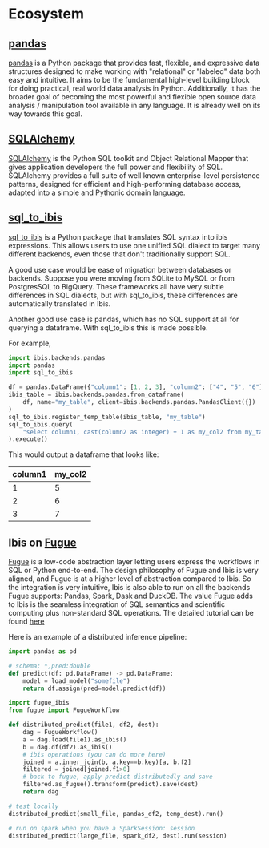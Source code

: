 # Ecosystem

## [pandas](https://github.com/pandas-dev/pandas)

[pandas](https://pandas.pydata.org) is a Python package that provides fast,
flexible, and expressive data structures designed to make working with "relational" or
"labeled" data both easy and intuitive. It aims to be the fundamental high-level
building block for doing practical, real world data analysis in Python. Additionally,
it has the broader goal of becoming the most powerful and flexible open source data
analysis / manipulation tool available in any language. It is already well on its way
towards this goal.

## [SQLAlchemy](https://github.com/sqlalchemy/sqlalchemy)

[SQLAlchemy](https://www.sqlalchemy.org/) is the Python SQL toolkit and
Object Relational Mapper that gives application developers the full power and
flexibility of SQL. SQLAlchemy provides a full suite of well known enterprise-level
persistence patterns, designed for efficient and high-performing database access,
adapted into a simple and Pythonic domain language.

## [sql_to_ibis](https://github.com/zbrookle/sql_to_ibis)

[sql_to_ibis](https://github.com/zbrookle/sql_to_ibis) is a Python package that
translates SQL syntax into ibis expressions. This allows users to use one unified SQL
dialect to target many different backends, even those that don't traditionally
support SQL.

A good use case would be ease of migration between databases or backends. Suppose you
were moving from SQLite to MySQL or from PostgresSQL to BigQuery. These
frameworks all have very subtle differences in SQL dialects, but with sql_to_ibis,
these differences are automatically translated in Ibis.

Another good use case is pandas, which has no SQL support at all for querying a
dataframe. With sql_to_ibis this is made possible.

For example,

```python
import ibis.backends.pandas
import pandas
import sql_to_ibis

df = pandas.DataFrame({"column1": [1, 2, 3], "column2": ["4", "5", "6"]})
ibis_table = ibis.backends.pandas.from_dataframe(
    df, name="my_table", client=ibis.backends.pandas.PandasClient({})
)
sql_to_ibis.register_temp_table(ibis_table, "my_table")
sql_to_ibis.query(
    "select column1, cast(column2 as integer) + 1 as my_col2 from my_table"
).execute()
```

This would output a dataframe that looks like:

| column1 | my_col2 |
| ------- | ------- |
| 1       | 5       |
| 2       | 6       |
| 3       | 7       |

## Ibis on [Fugue](https://github.com/fugue-project/fugue)

[Fugue](https://github.com/fugue-project/fugue) is a low-code abstraction layer letting users express
the workflows in SQL or Python end-to-end. The design philosophy of Fugue and Ibis is very aligned, and
Fugue is at a higher level of abstraction compared to Ibis. So the integration is very intuitive, Ibis
is also able to run on all the backends Fugue supports: Pandas, Spark, Dask and DuckDB. The value Fugue
adds to Ibis is the seamless integration of SQL semantics and scientific computing plus non-standard SQL
operations. The detailed tutorial can be found
[here](https://fugue-tutorials.readthedocs.io/tutorials/integrations/ibis.html)


Here is an example of a distributed inference pipeline:

```python
import pandas as pd

# schema: *,pred:double
def predict(df: pd.DataFrame) -> pd.DataFrame:
    model = load_model("somefile")
    return df.assign(pred=model.predict(df))

import fugue_ibis
from fugue import FugueWorkflow

def distributed_predict(file1, df2, dest):
    dag = FugueWorkflow()
    a = dag.load(file1).as_ibis()
    b = dag.df(df2).as_ibis()
    # ibis operations (you can do more here)
    joined = a.inner_join(b, a.key==b.key)[a, b.f2]
    filtered = joined[joined.f1>0]
    # back to fugue, apply predict distributedly and save
    filtered.as_fugue().transform(predict).save(dest)
    return dag

# test locally
distributed_predict(small_file, pandas_df2, temp_dest).run()

# run on spark when you have a SparkSession: session
distributed_predict(large_file, spark_df2, dest).run(session)
```
